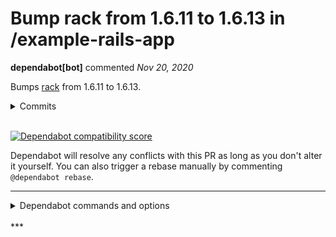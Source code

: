 # Bump rack from 1.6.11 to 1.6.13 in /example-rails-app

**dependabot[bot]** commented *Nov 20, 2020*

Bumps [rack](https://github.com/rack/rack) from 1.6.11 to 1.6.13.
<details>
<summary>Commits</summary>
<ul>
<li><a href="https://github.com/rack/rack/commit/47a1fd73fc77f094573f4215b0fc884f4ac1c03c"><code>47a1fd7</code></a> bump version</li>
<li><a href="https://github.com/rack/rack/commit/b8dc520e165c55c50f4ba69d88b93fdeb4d60abe"><code>b8dc520</code></a> Handle case where session id key is requested but it is missing</li>
<li><a href="https://github.com/rack/rack/commit/698a060133940a7d9a35c538890ab907f853250e"><code>698a060</code></a> Merge pull request <a href="https://github-redirect.dependabot.com/rack/rack/issues/1462">#1462</a> from jeremyevans/sessionid-to_s</li>
<li><a href="https://github.com/rack/rack/commit/de902e48d1c971fe145002039121afb69e10af5a"><code>de902e4</code></a> Merge branch '1-6-sec' into 1-6-stable</li>
<li><a href="https://github.com/rack/rack/commit/b7d6546e2e21a620559b498707f65f5206f662e2"><code>b7d6546</code></a> Bump version</li>
<li><a href="https://github.com/rack/rack/commit/d3e2f88c17dad2c7997e453d7ef518dd6e751ac8"><code>d3e2f88</code></a> making diff smaller</li>
<li><a href="https://github.com/rack/rack/commit/99a8a8776513839b5da4af393b67afe95a9412d8"><code>99a8a87</code></a> fix memcache tests on 1.6</li>
<li><a href="https://github.com/rack/rack/commit/f2cb48e50e507e638973f331d4a62099fae567ec"><code>f2cb48e</code></a> fix tests on 1.6</li>
<li><a href="https://github.com/rack/rack/commit/7ff635c51d29f3e19377855f6010574fb2e8e593"><code>7ff635c</code></a> Introduce a new base class to avoid breaking when upgrading</li>
<li><a href="https://github.com/rack/rack/commit/3232f9370d099e784a16c01d32e8a2da4a953f18"><code>3232f93</code></a> Add a version prefix to the private id to make easier to migrate old values</li>
<li>Additional commits viewable in <a href="https://github.com/rack/rack/compare/1.6.11...1.6.13">compare view</a></li>
</ul>
</details>
<br />


[![Dependabot compatibility score](https://dependabot-badges.githubapp.com/badges/compatibility_score?dependency-name=rack&package-manager=bundler&previous-version=1.6.11&new-version=1.6.13)](https://docs.github.com/en/github/managing-security-vulnerabilities/configuring-github-dependabot-security-updates)

Dependabot will resolve any conflicts with this PR as long as you don't alter it yourself. You can also trigger a rebase manually by commenting `@dependabot rebase`.

[//]: # (dependabot-automerge-start)
[//]: # (dependabot-automerge-end)

---

<details>
<summary>Dependabot commands and options</summary>
<br />

You can trigger Dependabot actions by commenting on this PR:
- `@dependabot rebase` will rebase this PR
- `@dependabot recreate` will recreate this PR, overwriting any edits that have been made to it
- `@dependabot merge` will merge this PR after your CI passes on it
- `@dependabot squash and merge` will squash and merge this PR after your CI passes on it
- `@dependabot cancel merge` will cancel a previously requested merge and block automerging
- `@dependabot reopen` will reopen this PR if it is closed
- `@dependabot close` will close this PR and stop Dependabot recreating it. You can achieve the same result by closing it manually
- `@dependabot ignore this major version` will close this PR and stop Dependabot creating any more for this major version (unless you reopen the PR or upgrade to it yourself)
- `@dependabot ignore this minor version` will close this PR and stop Dependabot creating any more for this minor version (unless you reopen the PR or upgrade to it yourself)
- `@dependabot ignore this dependency` will close this PR and stop Dependabot creating any more for this dependency (unless you reopen the PR or upgrade to it yourself)
- `@dependabot use these labels` will set the current labels as the default for future PRs for this repo and language
- `@dependabot use these reviewers` will set the current reviewers as the default for future PRs for this repo and language
- `@dependabot use these assignees` will set the current assignees as the default for future PRs for this repo and language
- `@dependabot use this milestone` will set the current milestone as the default for future PRs for this repo and language

You can disable automated security fix PRs for this repo from the [Security Alerts page](https://github.com/gruntwork-io/infrastructure-as-code-training/network/alerts).

</details>
<br />
***


